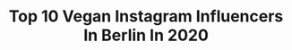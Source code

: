 ---
title: Top 10 Vegan Instagram Influencers In Berlin In 2020
description: >-
  Find top vegan Instagram influencers in Berlin in 2020. Most popular hashtags: #veganberlin #veganfood #veganessen #modelsofcolor.
platform: Instagram
profiles:
  - username: "vivienriverphoenix"
    fullname: >-
      ✨Vɪᴠɪᴇɴ✨
    location: "Germany"
    followers: 145185
    engagement: 628
    commentsToLikes: 0.017875
    id: ck0w6qe629sv10i1954yxmskh
    verified: false
    hashtags: "#sneakerhead, #sneaker, #girl, #glam"
  - username: "heylilahey"
    fullname: >-
      Mia Marjanović
    location: "Germany"
    followers: 26561
    engagement: 277
    commentsToLikes: 0.080003
    id: ck0tx5r0zi1by0i19bfzjlns7
    verified: false
    hashtags: "#earthday, #flaxseedgel, #bohemianliving, #climatecrisis"
  - username: "gastroberlin"
    fullname: >-
      Food in Berlin
    location: "Germany"
    followers: 17877
    engagement: 253
    commentsToLikes: 0.215431
    id: ck55nhghr684v0i11vn4i1p3b
    verified: false
    hashtags: "#vegan, #healthy, #bowls, #giveaway"
  - username: "healthy_vegan_story"
    fullname: >-
      𝐒𝐚𝐫𝐚𝐡♡ a sustainable lifestyle
    location: "Germany"
    followers: 2894
    engagement: 1213
    commentsToLikes: 0.091708
    id: ckapc75zx2que0i78bw557tk4
    verified: false
    hashtags: "#veganunterwegs, #fr, #veganorganic, #brokkoli"
  - username: "veronika_klimovits"
    fullname: >-
      Veronika Klimovits
    location: "Germany"
    followers: 87537
    engagement: 433
    commentsToLikes: 0.054089
    id: ck13bd4luuuqq0i19odzvpflm
    verified: true
    hashtags: "#outfitlove, #ichliebedich, #pyjamastyle, #lovemychihuahua"
  - username: "feliecio"
    fullname: >-
      feliecio 🇩🇪🇪🇸
    location: "Germany"
    followers: 181127
    engagement: 138
    commentsToLikes: 0.086593
    id: ck5ciiayxsozu0i11y113mg73
    verified: false
    hashtags: "#portocervo, #goldenhour, #vegan, #hahohe"
  - username: "foodistisch"
    fullname: >-
      Berlin Food Traveller 🇩🇪🇻🇳
    location: "Germany"
    followers: 6488
    engagement: 656
    commentsToLikes: 0.224067
    id: ck5ch7rmgq99x0i11thtdnstq
    verified: false
    hashtags: "#waffles, #instamood, #burger, #currynight"
  - username: "abnehmwiki"
    fullname: >-
      Abnehmen • Diät • Fettabbau
    location: "Germany"
    followers: 25250
    engagement: 1451
    commentsToLikes: 0.021609
    id: ck8t7ricvhr0v0j78m4oix665
    verified: false
    hashtags: "#personaltrainer, #fitundgesund, #monsterenergy, #ausgangssperre"
  - username: "gymooni"
    fullname: >-
      Fitness🏋🏼‍♀️Nutrition🌱Mindset💭
    location: "Germany"
    followers: 30223
    engagement: 260
    commentsToLikes: 0.133005
    id: ck6tidu6b0j1w0j71hb7ho7tl
    verified: false
    hashtags: "#quarant, #gesundessen, #gesundesessen, #sleeping"
  - username: "rebeccanmyr"
    fullname: >-
      ↠ ☼  Rebecca Nmyr 🇳🇬
    location: "Germany"
    followers: 12423
    engagement: 466
    commentsToLikes: 0.018192
    id: ck5hjhx4ngnu20i11z53dfgqx
    verified: false
    hashtags: "#christmasparty, #goodenergy, #ecofashion, #volunteerwork"
---